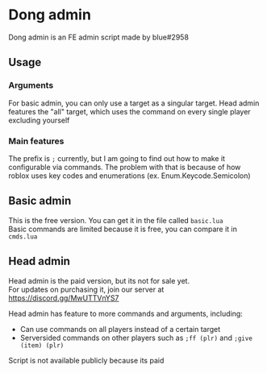 # Dong admin
Dong admin is an FE admin script made by bIue#2958

## Usage
### Arguments
For basic admin, you can only use a target as a singular target.
Head admin features the "all" target, which uses the command on every single player excluding yourself  

### Main features
The prefix is ``;`` currently, but I am going to find out how to make it configurable via commands.
The problem with that is because of how roblox uses key codes and enumerations (ex. Enum.Keycode.Semicolon)  

## Basic admin
This is the free version. You can get it in the file called ``basic.lua``  
Basic commands are limited because it is free, you can compare it in ``cmds.lua``

## Head admin  
Head admin is the paid version, but its not for sale yet.  
For updates on purchasing it, join our server at https://discord.gg/MwUTTVnYS7  
  
Head admin has feature to more commands and arguments, including:
* Can use commands on all players instead of a certain target  
* Serversided commands on other players such as `;ff (plr)` and `;give (item) (plr)`  
  
Script is not available publicly because its paid
